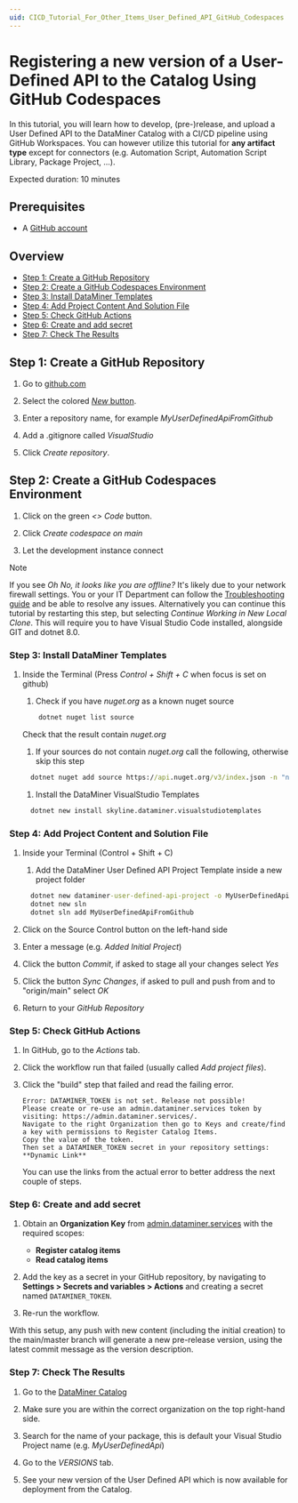 ```yaml
---
uid: CICD_Tutorial_For_Other_Items_User_Defined_API_GitHub_Codespaces
---
```


# Registering a new version of a User-Defined API to the Catalog Using GitHub Codespaces

In this tutorial, you will learn how to develop, (pre-)release, and upload a User Defined API to the DataMiner Catalog with a CI/CD pipeline using GitHub Workspaces. You can however utilize this tutorial for **any artifact type** except for connectors (e.g. Automation Script, Automation Script Library, Package Project, ...).

Expected duration: 10 minutes

## Prerequisites

- A [GitHub account](https://docs.github.com/en/get-started/signing-up-for-github/signing-up-for-a-new-github-account)

## Overview

- [Step 1: Create a GitHub Repository](#step-1-create-a-github-repository)
- [Step 2: Create a GitHub Codespaces Environment](#step-2-create-a-github-codespaces-environment)
- [Step 3: Install DataMiner Templates](#step-3-install-dataminer-templates)
- [Step 4: Add Project Content And Solution File](#step-4-add-project-content-and-solution-file)
- [Step 5: Check GitHub Actions](#step-5-check-github-actions)
- [Step 6: Create and add secret](#step-6-create-and-add-secret)
- [Step 7: Check The Results](#step-7-check-the-results)

## Step 1: Create a GitHub Repository

1. Go to [github.com](https://github.com/)

1. Select the colored [*New* button](https://github.com/new).

1. Enter a repository name, for example *MyUserDefinedApiFromGithub*

1. Add a .gitignore called *VisualStudio*

1. Click *Create repository*.

## Step 2: Create a GitHub Codespaces Environment

1. Click on the green *<> Code* button.

1. Click *Create codespace on main*

1. Let the development instance connect

> [!NOTE]
> If you see *Oh No, it looks like you are offline?* It's likely due to your network firewall settings. You or your IT Department can follow the [Troubleshooting guide](https://docs.github.com/en/codespaces/troubleshooting/troubleshooting-your-connection-to-github-codespaces#browser-cannot-connect) and be able to resolve any issues.
> Alternatively you can continue this tutorial by restarting this step, but selecting *Continue Working in New Local Clone*. This will require you to have Visual Studio Code installed, alongside GIT and dotnet 8.0.

### Step 3: Install DataMiner Templates

1. Inside the Terminal (Press *Control + Shift + C* when focus is set on github)
    1. Check if you have *nuget.org* as a known nuget source

    ```cmd
        dotnet nuget list source 
    ```

    Check that the result contain *nuget.org*

    1. If your sources do not contain *nuget.org* call the following, otherwise skip this step

    ```cmd
      dotnet nuget add source https://api.nuget.org/v3/index.json -n "nuget.org"
    ```

    1. Install the DataMiner VisualStudio Templates

    ```cmd
      dotnet new install skyline.dataminer.visualstudiotemplates
    ```

### Step 4: Add Project Content and Solution File

1. Inside your Terminal (Control + Shift + C)

    1. Add the DataMiner User Defined API Project Template inside a new project folder

    ```cmd
      dotnet new dataminer-user-defined-api-project -o MyUserDefinedApiFromGithub -auth JanS -cdp true -I Basic
      dotnet new sln
      dotnet sln add MyUserDefinedApiFromGithub
    ```

1. Click on the Source Control button on the left-hand side
1. Enter a message (e.g. *Added Initial Project*)
1. Click the button *Commit*, if asked to stage all your changes select *Yes*
1. Click the button *Sync Changes*, if asked to pull and push from and to "origin/main" select *OK*
1. Return to your *GitHub Repository*

### Step 5: Check GitHub Actions

1. In GitHub, go to the *Actions* tab.

1. Click the workflow run that failed (usually called *Add project files*).

1. Click the "build" step that failed and read the failing error.

   ``` text
   Error: DATAMINER_TOKEN is not set. Release not possible!
   Please create or re-use an admin.dataminer.services token by visiting: https://admin.dataminer.services/.
   Navigate to the right Organization then go to Keys and create/find a key with permissions to Register Catalog Items.
   Copy the value of the token.
   Then set a DATAMINER_TOKEN secret in your repository settings: **Dynamic Link**
   ```

   You can use the links from the actual error to better address the next couple of steps.

### Step 6: Create and add secret

1. Obtain an **Organization Key** from [admin.dataminer.services](https://admin.dataminer.services/) with the required scopes:
   - **Register catalog items**
   - **Read catalog items**

1. Add the key as a secret in your GitHub repository, by navigating to **Settings > Secrets and variables > Actions** and creating a secret named `DATAMINER_TOKEN`.

1. Re-run the workflow.

With this setup, any push with new content (including the initial creation) to the main/master branch will generate a new pre-release version, using the latest commit message as the version description.

### Step 7: Check The Results

1. Go to the [DataMiner Catalog](https://catalog.dataminer.services/)

1. Make sure you are within the correct organization on the top right-hand side.

1. Search for the name of your package, this is default your Visual Studio Project name (e.g. *MyUserDefinedApi*)

1. Go to the *VERSIONS* tab.

1. See your new version of the User Defined API which is now available for deployment from the Catalog.
